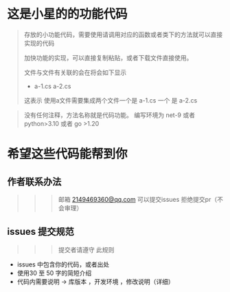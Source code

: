 # 这是小星的的功能代码
>存放的小功能代码，需要使用请调用对应的函数或者类下的方法就可以直接实现的代码
>
>加快功能的实现，可以直接复制粘贴，或者下载文件直接使用。
>
>文件与文件有关联的会在将会如下显示
>+ a-1.cs a-2.cs
>>
> 这表示 使用a文件需要集成两个文件一个是 a-1.cs 一个
是 a-2.cs


>没有任何注释，方法名称就是代码功能。
>编写环境为 net-9 或者 python>3.10 或者 go >1.20

# 希望这些代码能帮到你
## 作者联系办法
 >>> 邮箱 2149469360@qq.com
 >>> 可以提交issues 拒绝提交pr（不会审理）
 ## issues 提交规范
 >>> 提交者请遵守 此规则
 - issues 中包含你的代码，或者出处
 - 使用30 至 50 字的简短介绍
 - 代码内需要说明 -> 库版本 ，开发环境 ，修改说明（详细）